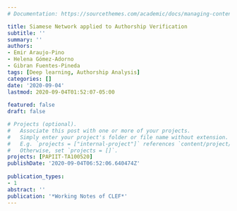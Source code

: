 ```yaml
---
# Documentation: https://sourcethemes.com/academic/docs/managing-content/

title: Siamese Network applied to Authorship Verification
subtitle: ''
summary: ''
authors:
- Emir Araujo-Pino
- Helena Gómez-Adorno
- Gibran Fuentes-Pineda
tags: [Deep learning, Authorship Analysis]
categories: []
date: '2020-09-04' 
lastmod: 2020-09-04T01:52:07-05:00
 
featured: false
draft: false

# Projects (optional).
#   Associate this post with one or more of your projects.
#   Simply enter your project's folder or file name without extension.
#   E.g. `projects = ["internal-project"]` references `content/project/deep-learning/index.md`.
#   Otherwise, set `projects = []`.
projects: [PAPIIT-TA100520] 
publishDate: '2020-09-04T06:52:06.640474Z'
 
publication_types:
- 1
abstract: ''
publication: '*Working Notes of CLEF*'
---
```



